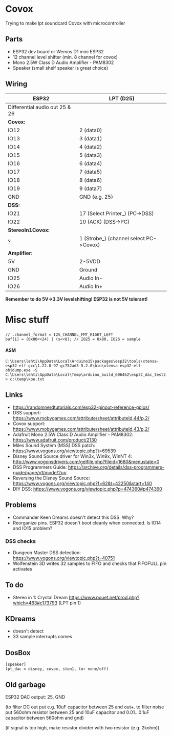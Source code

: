 # Covox
Trying to make lpt soundcard Covox with microcontroller

## Parts

- ESP32 dev board or Wemos D1 mini ESP32
- 12 channel level shifter (min. 8 channel for covox)
- Mono 2.5W Class D Audio Amplifier - PAM8302
- Speaker (small shelf speaker is great choice)

## Wiring

ESP32 | LPT (D25)
--- | ---
Differential audio out 25 & 26 | 
**Covox:** | 
IO12 | 2 (data0)
IO13 | 3 (data1)
IO14 | 4 (data2)
IO15 | 5 (data3)
IO16 | 6 (data4)
IO17 | 7 (data5)
IO18 | 8 (data6)
IO19 | 9 (data7)
GND | GND (e.g. 25)
**DSS:** | 
IO21 | 17 (Select Printer_) (PC->DSS)
IO22 | 10 (ACK) (DSS->PC)
**StereoIn1Covox:** | 
? | 1 (Strobe_) (channel select PC->Covox)
**Amplifier:** |
5V | 2-5VDD
GND | Ground
IO25 | Audio In-
IO26 | Audio In+

**Remember to do 5V->3.3V levelshifting! ESP32 is not 5V tolerant!**

# Misc stuff

###
```
// .channel_format = I2S_CHANNEL_FMT_RIGHT_LEFT
buf[i] = (0x80<<24) | (s<<8); // IO25 = 0x80, IO26 = sample
```

#### ASM
```
C:\Users\lehti\AppData\Local\Arduino15\packages\esp32\tools\xtensa-esp32-elf-gcc\1.22.0-97-gc752ad5-5.2.0\bin\xtensa-esp32-elf-objdump.exe -S C:\Users\lehti\AppData\Local\Temp\arduino_build_606462\esp32_dac_test2.ino.elf > c:\temp\koe.txt
```

## Links
- https://randomnerdtutorials.com/esp32-pinout-reference-gpios/
- DSS support: https://www.mobygames.com/attribute/sheet/attributeId,44/p,2/
- Covox support: https://www.mobygames.com/attribute/sheet/attributeId,43/p,2/
- Adafruit Mono 2.5W Class D Audio Amplifier - PAM8302: https://www.adafruit.com/product/2130
- Miles Sound System (MSS) DSS patch: https://www.vogons.org/viewtopic.php?t=69539
- Disney Sound Source driver for Win3x, Win9x, WinNT 4: http://www.vogonsdrivers.com/getfile.php?fileid=1680&menustate=0
- DSS Programmers Guide: https://archive.org/details/dss-programmers-guide/page/n1/mode/2up
- Reversing the Disney Sound Source: https://www.vogons.org/viewtopic.php?f=62&t=42250&start=140
- DIY DSS: https://www.vogons.org/viewtopic.php?p=474360#p474360

## Problems
- Commander Keen Dreams doesn't detect this DSS. Why?
- Reorganize pins. ESP32 doesn't boot cleanly when connected. Is IO14 and IO15 problem?

### DSS checks
- Dungeon Master DSS detection: https://www.vogons.org/viewtopic.php?t=40751
- Wolfenstein 3D writes 32 samples to FIFO and checks that FIFOFULL pin activates

## To do
- Stereo in 1: Crystal Dream https://www.pouet.net/prod.php?which=463#c173793 (LPT pin 1)

## KDreams
- doesn't detect
- 33 sample interrupts comes

## DosBox
```
[speaker]
lpt_dac = disney, covox, ston1, (or none/off)
```
## Old garbage

ESP32 DAC output: 25, GND

(to filter DC out put e.g. 10uF capacitor between 25 and out+. to filter noise put 560ohm resistor between 25 and 10uF capacitor and 0.01...0.1uF capacitor between 560ohm and gnd)

(if signal is too high, make resistor divider with two resistor (e.g. 2kohm))
